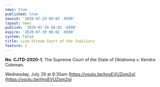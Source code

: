 ```yaml
---
news: true
published: true
newsid: '2020-07-29 08:02 -0500'
layout: news
publish: '2020-07-29 08:02 -0500'
expire: '2020-07-30 08:02 -0500'
system: false
title: Live-Stream Court of the Judiciary
feature: 1
---
```

**No. CJTD-2020-1**, The Supreme Court of the State of Oklahoma v. Kendra Coleman.

Wednesday, July 29 at 9:30am [https://youtu.be/lmsEVUZpm2g](https://youtu.be/lmsEVUZpm2g)
